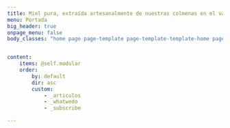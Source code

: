 ```yaml
---
title: Miel pura, extraída artesanalmente de nuestras colmenas en el valle de Guadalest, Alicante
menu: Portada
big_header: true
onpage_menu: false
body_classes: "home page page-template page-template-template-home page-template-template-home-php group-blog"


content:
    items: @self.modular
    order:
        by: default
        dir: asc
        custom:
            - _articulos
            - _whatwedo
            - _subscribe

---
```



